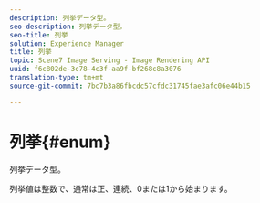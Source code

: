 ```yaml
---
description: 列挙データ型。
seo-description: 列挙データ型。
seo-title: 列挙
solution: Experience Manager
title: 列挙
topic: Scene7 Image Serving - Image Rendering API
uuid: f6c802de-3c78-4c3f-aa9f-bf268c8a3076
translation-type: tm+mt
source-git-commit: 7bc7b3a86fbcdc57cfdc31745fae3afc06e44b15

---
```



# 列挙{#enum}

列挙データ型。

列挙値は整数で、通常は正、連続、0または1から始まります。
